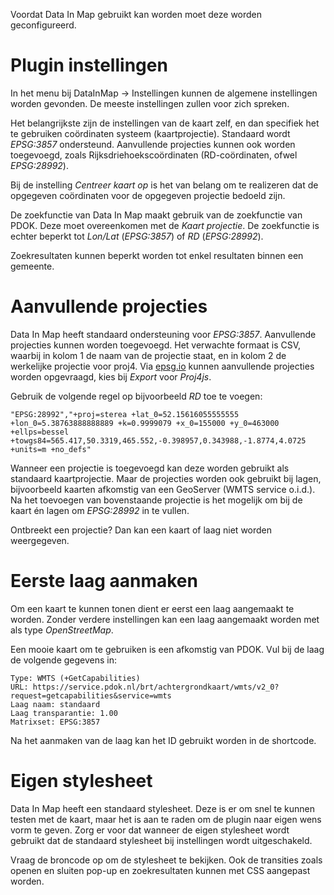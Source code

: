 Voordat Data In Map gebruikt kan worden moet deze worden geconfigureerd.

# Plugin instellingen

In het menu bij DataInMap -> Instellingen kunnen de algemene instellingen worden gevonden. De meeste instellingen zullen voor zich spreken.

Het belangrijkste zijn de instellingen van de kaart zelf, en dan specifiek het te gebruiken coördinaten systeem (kaartprojectie). Standaard wordt *EPSG:3857* ondersteund. Aanvullende projecties kunnen ook worden toegevoegd, zoals Rijksdriehoekscoördinaten (RD-coördinaten, ofwel *EPSG:28992*).

Bij de instelling *Centreer kaart op* is het van belang om te realizeren dat de opgegeven coördinaten voor de opgegeven projectie bedoeld zijn.

De zoekfunctie van Data In Map maakt gebruik van de zoekfunctie van PDOK. Deze moet overeenkomen met de *Kaart projectie*. De zoekfunctie is echter beperkt tot *Lon/Lat* (*EPSG:3857*) of *RD* (*EPSG:28992*).

Zoekresultaten kunnen beperkt worden tot enkel resultaten binnen een gemeente.

# Aanvullende projecties

Data In Map heeft standaard ondersteuning voor *EPSG:3857*. Aanvullende projecties kunnen worden toegevoegd. Het verwachte formaat is CSV, waarbij in kolom 1 de naam van de projectie staat, en in kolom 2 de werkelijke projectie voor proj4. Via [epsg.io](https://epsg.io/) kunnen aanvullende projecties worden opgevraagd, kies bij *Export* voor *Proj4js*.

Gebruik de volgende regel op bijvoorbeeld *RD* toe te voegen:

```
"EPSG:28992","+proj=sterea +lat_0=52.15616055555555 +lon_0=5.38763888888889 +k=0.9999079 +x_0=155000 +y_0=463000 +ellps=bessel +towgs84=565.417,50.3319,465.552,-0.398957,0.343988,-1.8774,4.0725 +units=m +no_defs"
```

Wanneer een projectie is toegevoegd kan deze worden gebruikt als standaard kaartprojectie. Maar de projecties worden ook gebruikt bij lagen, bijvoorbeeld kaarten afkomstig van een GeoServer (WMTS service o.i.d.). Na het toevoegen van bovenstaande projectie is het mogelijk om bij de kaart én lagen om *EPSG:28992* in te vullen.

Ontbreekt een projectie? Dan kan een kaart of laag niet worden weergegeven.

# Eerste laag aanmaken

Om een kaart te kunnen tonen dient er eerst een laag aangemaakt te worden. Zonder verdere instellingen kan een laag aangemaakt worden met als type *OpenStreetMap*.

Een mooie kaart om te gebruiken is een afkomstig van PDOK. Vul bij de laag de volgende gegevens in:

```
Type: WMTS (+GetCapabilities)
URL: https://service.pdok.nl/brt/achtergrondkaart/wmts/v2_0?request=getcapabilities&service=wmts
Laag naam: standaard
Laag transparantie: 1.00
Matrixset: EPSG:3857
```

Na het aanmaken van de laag kan het ID gebruikt worden in de shortcode.

# Eigen stylesheet

Data In Map heeft een standaard stylesheet. Deze is er om snel te kunnen testen met de kaart, maar het is aan te raden om de plugin naar eigen wens vorm te geven. Zorg er voor dat wanneer de eigen stylesheet wordt gebruikt dat de standaard stylesheet bij instellingen wordt uitgeschakeld.

Vraag de broncode op om de stylesheet te bekijken. Ook de transities zoals openen en sluiten pop-up en zoekresultaten kunnen met CSS aangepast worden.